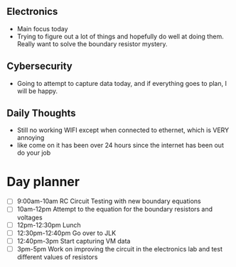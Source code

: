 ## Electronics
- Main focus today
- Trying to figure out a lot of things and hopefully do well at doing them. Really want to solve the boundary resistor mystery.

## Cybersecurity
- Going to attempt to capture data today, and if everything goes to plan, I will be happy.

## Daily Thoughts
- Still no working WIFI except when connected to ethernet, which is VERY annoying
- like come on it has been over 24 hours since the internet has been out do your job

# Day planner
- [ ] 9:00am-10am RC Circuit Testing with new boundary equations
- [ ] 10am-12pm Attempt to the equation for the boundary resistors and voltages
- [ ] 12pm-12:30pm Lunch
- [ ] 12:30pm-12:40pm Go over to JLK
- [ ] 12:40pm-3pm Start capturing VM data
- [ ] 3pm-5pm Work on improving the circuit in the electronics lab and test different values of resistors 
